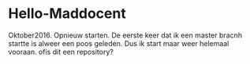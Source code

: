 # Hello-Maddocent
Oktober2016. Opnieuw starten.
De eerste keer dat ik een master bracnh startte is alweer een poos geleden. Dus ik start maar weer helemaal vooraan.
ofis dit een repository?
